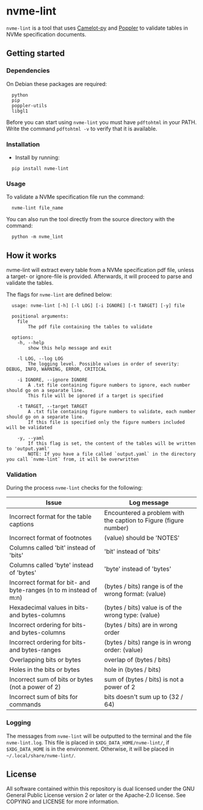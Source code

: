 # nvme-lint

`nvme-lint` is a tool that uses [Camelot-py](https://github.com/camelot-dev/camelot) and [Poppler](https://github.com/freedesktop/poppler) to validate tables in NVMe specification documents.

## Getting started

### Dependencies
On Debian these packages are required:
```
  python
  pip
  poppler-utils
  libgl1
```

Before you can start using `nvme-lint` you must have `pdftohtml` in your PATH.
Write the command `pdftohtml -v` to verify that it is available.

### Installation

- Install by running:
```
  pip install nvme-lint
```

### Usage

To validate a NVMe specification file run the command:
```
  nvme-lint file_name
``` 

You can also run the tool directly from the source directory with the command:

```
  python -m nvme_lint
```

## How it works
nvme-lint will extract every table from a NVMe specification pdf file, unless a target- or ignore-file is provided.
Afterwards, it will proceed to parse and validate the tables.

The flags for `nvme-lint` are defined below:
```
  usage: nvme-lint [-h] [-l LOG] [-i IGNORE] [-t TARGET] [-y] file

  positional arguments:
    file                  
        The pdf file containing the tables to validate

  options:
    -h, --help            
        show this help message and exit
        
    -l LOG, --log LOG     
        The logging level. Possible values in order of severity: DEBUG, INFO, WARNING, ERROR, CRITICAL

    -i IGNORE, --ignore IGNORE
        A .txt file containing figure numbers to ignore, each number should go on a separate line.
        This file will be ignored if a target is specified

    -t TARGET, --target TARGET
        A .txt file containing figure numbers to validate, each number should go on a separate line. 
        If this file is specified only the figure numbers included will be validated

    -y, --yaml 
        If this flag is set, the content of the tables will be written to 'output.yaml' 
        NOTE: If you have a file called `output.yaml` in the directory you call `nvme-lint` from, it will be overwritten
```

### Validation
During the process `nvme-lint` checks for the following:

| Issue                                                             | Log message                                                      |
|-------------------------------------------------------------------|------------------------------------------------------------------|
| Incorrect format for the table captions                           | Encountered a problem with the caption to Figure (figure number) |
| Incorrect format of footnotes                                     | (value) should be 'NOTES'                                        |
| Columns called 'bit' instead of 'bits'                            | 'bit' instead of 'bits'                                          |
| Columns called 'byte' instead of 'bytes'                          | 'byte' instead of 'bytes'                                        |
| Incorrect format for bit- and byte-ranges (n to m instead of m:n) | (bytes / bits) range is of the wrong format: (value)             |
| Hexadecimal values in bits- and bytes-columns                     | (bytes / bits) value is of the wrong type: (value)               |
| Incorrect ordering for bits- and bytes-columns                    | (bytes / bits) are in wrong order                                |
| Incorrect ordering for bits- and bytes-ranges                     | (bytes / bits) range is in wrong order: (value)                  |
| Overlapping bits or bytes                                         | overlap of (bytes / bits)                                        |
| Holes in the bits or bytes                                        | hole in (bytes / bits)                                           |
| Incorrect sum of bits or bytes (not a power of 2)                 | sum of (bytes / bits) is not a power of 2                        |
| Incorrect sum of bits for commands                                | bits doesn't sum up to (32 / 64)                                 |


### Logging
The messages from `nvme-lint` will be outputted to the terminal and the file `nvme-lint.log`.
This file is placed in `$XDG_DATA_HOME/nvme-lint/`, if `$XDG_DATA_HOME` is in the environment. Otherwise, it will be placed in `~/.local/share/nvme-lint/`.

## License
All software contained within this repository is dual licensed under the GNU General Public License version 2 or later or the Apache-2.0 license. See COPYING and LICENSE for more information.
